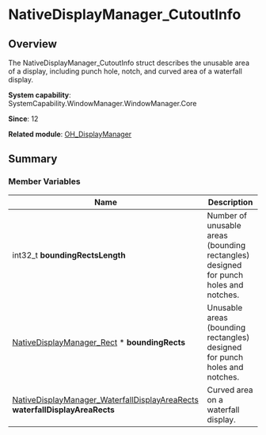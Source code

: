 # NativeDisplayManager_CutoutInfo


## Overview

The NativeDisplayManager_CutoutInfo struct describes the unusable area of a display, including punch hole, notch, and curved area of a waterfall display.

**System capability**: SystemCapability.WindowManager.WindowManager.Core

**Since**: 12

**Related module**: [OH_DisplayManager](_o_h___display_manager.md)


## Summary


### Member Variables

| Name| Description| 
| -------- | -------- |
| int32_t  **boundingRectsLength** | Number of unusable areas (bounding rectangles) designed for punch holes and notches.| 
| [NativeDisplayManager_Rect](_native_display_manager___rect.md) \* **boundingRects** | Unusable areas (bounding rectangles) designed for punch holes and notches.| 
| [NativeDisplayManager_WaterfallDisplayAreaRects](ive_display_manager___waterfall_display_area_rects.md) **waterfallDisplayAreaRects** | Curved area on a waterfall display.| 
